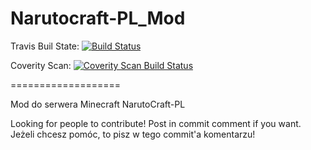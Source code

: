 Narutocraft-PL_Mod
==================

Travis Buil State:
[![Build Status](https://travis-ci.org/GRM-Group/Narutocraft-PL_Mod.svg?branch=master)](https://travis-ci.org/GRM-Group/Narutocraft-PL_Mod)

Coverity Scan:
[![Coverity Scan Build Status](https://scan.coverity.com/projects/3084/badge.svg)](https://scan.coverity.com/projects/3084)

===================

Mod do serwera Minecraft NarutoCraft-PL

Looking for people to contribute! Post in commit comment if you want.
Jeżeli chcesz pomóc, to pisz w tego commit'a komentarzu!
